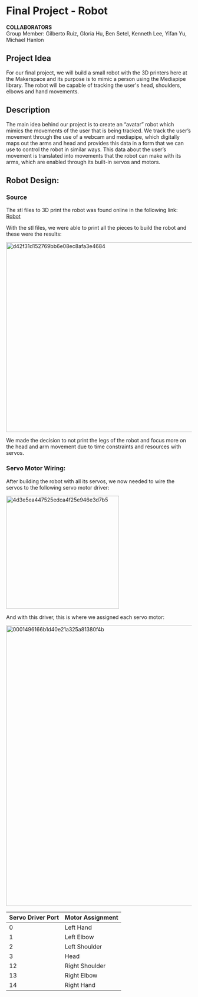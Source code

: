 # Final Project - Robot
**COLLABORATORS**  
Group Member: Gilberto Ruiz, Gloria Hu, Ben Setel, Kenneth Lee, Yifan Yu, Michael Hanlon 

## Project Idea

For our final project, we will build a small robot with the 3D printers here at the Makerspace and its purpose is to mimic a person using the Mediapipe library. The robot will be capable of tracking the user's head, shoulders, elbows and hand movements. 


## Description

The main idea behind our project is to create an “avatar” robot which mimics the movements of the user that is being tracked. We track the user’s movement through the use of a webcam and mediapipe, which digitally maps out the arms and head and provides this data in a form that we can use to control the robot in similar ways. This data about the user’s movement is translated into movements that the robot can make with its arms, which are enabled through its built-in servos and motors.

## Robot Design:

### Source
The stl files to 3D print the robot was found online in the following link: 
[Robot](https://www.kevsrobots.com/blog/chip.html#download-the-3d-printable-stl-files)
 
With the stl files, we were able to print all the pieces to build the robot and these were the results:  

<img width="514" alt="d42f31d152769bb6e08ec8afa3e4684" src="https://github.com/yifanwow/Interactive-Lab-Hub/assets/64716158/1c4c49c0-52f6-465a-b751-67eb9f8cefcb">

We made the decision to not print the legs of the robot and focus more on the head and arm movement due to time constraints and resources with servos.    
  
  


### Servo Motor Wiring:
After building the robot with all its servos, we now needed to wire the servos to the following servo motor driver:  

<img width="306" alt="4d3e5ea447525edca4f25e946e3d7b5" src="https://github.com/yifanwow/Interactive-Lab-Hub/assets/64716158/fa2e7883-995e-4e2b-afb3-d211298f077a">

And with this driver, this is where we assigned each servo motor:  

<img width="760" alt="0001496166b1d40e21a325a81380f4b" src="https://github.com/yifanwow/Interactive-Lab-Hub/assets/64716158/d6e7dca0-2eb6-4e93-8d57-196ef0bc20ff">


| Servo Driver Port | Motor Assignment |
|-----------------|-----------------|
| 0 | Left Hand |
| 1 | Left Elbow |
| 2 | Left Shoulder |
| 3 | Head |
| 12 | Right Shoulder |
| 13 | Right Elbow |
| 14 | Right Hand |
